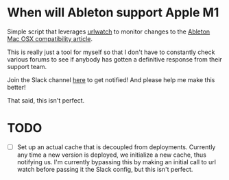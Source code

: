 # When will Ableton support Apple M1

Simple script that leverages [urlwatch](https://github.com/thp/urlwatch) to monitor changes to the
[Ableton Mac OSX compatibility article](https://help.ableton.com/hc/en-us/articles/115001261150-Mac-Compatibility-with-Live).

This is really just a tool for myself so that I don't have to constantly check various forums to
see if anybody has gotten a definitive response from their support team.

Join the Slack channel [here]() to get notified! And please help me make this better!

That said, this isn't perfect.

# TODO
- [ ] Set up an actual cache that is decoupled from deployments. Currently any time a new version
      is deployed, we initialize a new cache, thus notifying us. I'm currently bypassing this
      by making an initial call to url watch before passing it the Slack config, but this isn't
      perfect.
